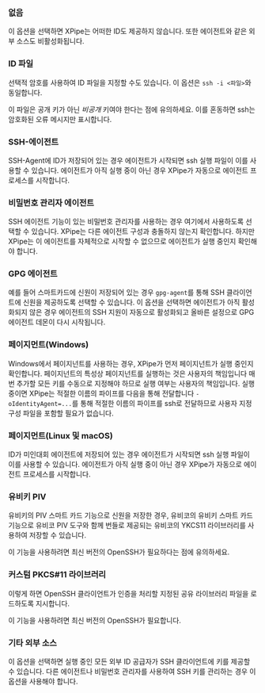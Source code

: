### 없음

이 옵션을 선택하면 XPipe는 어떠한 ID도 제공하지 않습니다. 또한 에이전트와 같은 외부 소스도 비활성화됩니다.

### ID 파일

선택적 암호를 사용하여 ID 파일을 지정할 수도 있습니다.
이 옵션은 `ssh -i <파일>`와 동일합니다.

이 파일은 공개 키가 아닌 *비공개* 키여야 한다는 점에 유의하세요.
이를 혼동하면 ssh는 암호화된 오류 메시지만 표시합니다.

### SSH-에이전트

SSH-Agent에 ID가 저장되어 있는 경우 에이전트가 시작되면 ssh 실행 파일이 이를 사용할 수 있습니다.
에이전트가 아직 실행 중이 아닌 경우 XPipe가 자동으로 에이전트 프로세스를 시작합니다.

### 비밀번호 관리자 에이전트

SSH 에이전트 기능이 있는 비밀번호 관리자를 사용하는 경우 여기에서 사용하도록 선택할 수 있습니다. XPipe는 다른 에이전트 구성과 충돌하지 않는지 확인합니다. 하지만 XPipe는 이 에이전트를 자체적으로 시작할 수 없으므로 에이전트가 실행 중인지 확인해야 합니다.

### GPG 에이전트

예를 들어 스마트카드에 신원이 저장되어 있는 경우 `gpg-agent`를 통해 SSH 클라이언트에 신원을 제공하도록 선택할 수 있습니다.
이 옵션을 선택하면 에이전트가 아직 활성화되지 않은 경우 에이전트의 SSH 지원이 자동으로 활성화되고 올바른 설정으로 GPG 에이전트 데몬이 다시 시작됩니다.

### 페이지먼트(Windows)

Windows에서 페이지넌트를 사용하는 경우, XPipe가 먼저 페이지넌트가 실행 중인지 확인합니다.
페이지넌트의 특성상 페이지넌트를 실행하는 것은 사용자의 책임입니다
매번 추가할 모든 키를 수동으로 지정해야 하므로 실행 여부는 사용자의 책임입니다.
실행 중이면 XPipe는 적절한 이름의 파이프를 다음을 통해 전달합니다
`-oIdentityAgent=...`를 통해 적절한 이름의 파이프를 ssh로 전달하므로 사용자 지정 구성 파일을 포함할 필요가 없습니다.

### 페이지먼트(Linux 및 macOS)

ID가 미인대회 에이전트에 저장되어 있는 경우 에이전트가 시작되면 ssh 실행 파일이 이를 사용할 수 있습니다.
에이전트가 아직 실행 중이 아닌 경우 XPipe가 자동으로 에이전트 프로세스를 시작합니다.

### 유비키 PIV

유비키의 PIV 스마트 카드 기능으로 신원을 저장한 경우, 유비코의 유비키 스마트 카드 기능으로
유비코 PIV 도구와 함께 번들로 제공되는 유비코의 YKCS11 라이브러리를 사용하여 저장할 수 있습니다.

이 기능을 사용하려면 최신 버전의 OpenSSH가 필요하다는 점에 유의하세요.

### 커스텀 PKCS#11 라이브러리

이렇게 하면 OpenSSH 클라이언트가 인증을 처리할 지정된 공유 라이브러리 파일을 로드하도록 지시합니다.

이 기능을 사용하려면 최신 버전의 OpenSSH가 필요합니다.

### 기타 외부 소스

이 옵션을 선택하면 실행 중인 모든 외부 ID 공급자가 SSH 클라이언트에 키를 제공할 수 있습니다. 다른 에이전트나 비밀번호 관리자를 사용하여 SSH 키를 관리하는 경우 이 옵션을 사용해야 합니다.
